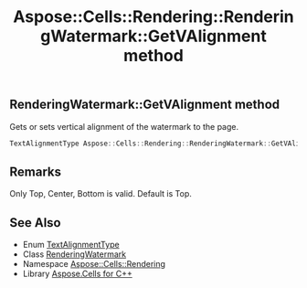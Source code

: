 ﻿---
title: Aspose::Cells::Rendering::RenderingWatermark::GetVAlignment method
linktitle: GetVAlignment
second_title: Aspose.Cells for C++ API Reference
description: 'Aspose::Cells::Rendering::RenderingWatermark::GetVAlignment method. Gets or sets vertical alignment of the watermark to the page in C++.'
type: docs
weight: 1900
url: /cpp/aspose.cells.rendering/renderingwatermark/getvalignment/
---
## RenderingWatermark::GetVAlignment method


Gets or sets vertical alignment of the watermark to the page.

```cpp
TextAlignmentType Aspose::Cells::Rendering::RenderingWatermark::GetVAlignment()
```

## Remarks


Only Top, Center, Bottom is valid. Default is Top. 
## See Also

* Enum [TextAlignmentType](../../../aspose.cells/textalignmenttype/)
* Class [RenderingWatermark](../)
* Namespace [Aspose::Cells::Rendering](../../)
* Library [Aspose.Cells for C++](../../../)
